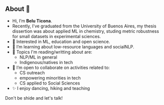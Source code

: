 ## About 👋 

- Hi, I’m **Belu Ticona**.
- Recently, I've graduated from the University of Buenos Aires, my thesis dissertion was about applied ML in chemistry, studing metric robustness for small datasets in experimental sciences.
- 👀 Interested in ML, education and open science.
- 🌱 I’m learning about low-resource languages and socialNLP.
- 🔬 Topics I'm reading/writting about are:
    - NLP/ML in general
    - Indigenous/natives in tech
- 💞️ I’m open to collaborate on activities related to:
  - CS outreach 
  - empowering minorities in tech
  - CS applied to Social Sciences
- ✨ I enjoy dancing, hiking and teaching
  
Don't be shide and let's talk!
<!---
pacasi/pacasi is a ✨ special ✨ repository because its `README.md` (this file) appears on your GitHub profile.
You can click the Preview link to take a look at your changes.
--->
